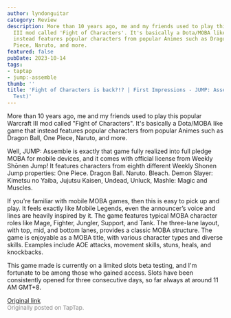 ```yaml
---
author: lyndonguitar
category: Review
description: More than 10 years ago, me and my friends used to play this popular Warcraft
  III mod called 'Fight of Characters'. It's basically a Dota/MOBA like game that
  instead features popular characters from popular Animes such as Dragon Ball, One
  Piece, Naruto, and more.
featured: false
pubDate: 2023-10-14
tags:
- taptap
- jump:-assemble
thumb: ''
title: 'Fight of Characters is back?!? | First Impressions - JUMP: Assemble (Beta
  Test)'
---
```


More than 10 years ago, me and my friends used to play this popular Warcraft III mod called "Fight of Characters". It's basically a Dota/MOBA like game that instead features popular characters from popular Animes such as Dragon Ball, One Piece, Naruto, and more.

Well, JUMP: Assemble is exactly that game fully realized into full pledge MOBA for mobile devices, and it comes with official license from Weekly Shōnen Jump! It features characters from eighth different Weekly Shonen Jump properties: One Piece. Dragon Ball. Naruto. Bleach. Demon Slayer: Kimetsu no Yaiba, Jujutsu Kaisen, Undead, Unluck, Mashle: Magic and Muscles.

If you're familiar with mobile MOBA games, then this is easy to pick up and play. It feels exactly like Mobile Legends, even the announcer’s voice and lines are heavily inspired by it. The game features typical MOBA character roles like Mage, Fighter, Jungler, Support, and Tank. The three-lane layout, with top, mid, and bottom lanes, provides a classic MOBA structure.  The game is enjoyable as a MOBA title, with various character types and diverse skills. Examples include AOE attacks, movement skills, stuns, heals, and knockbacks.

This game made is currently on a limited slots beta testing, and I'm fortunate to be among those who gained access. Slots have been consistently opened for three consecutive days, so far always at around 11 AM GMT+8.

[Original link](https://www.taptap.io/post/6435900)<br><span style="font-size: 0.95em; color: #888;">Originally posted on TapTap.</span>